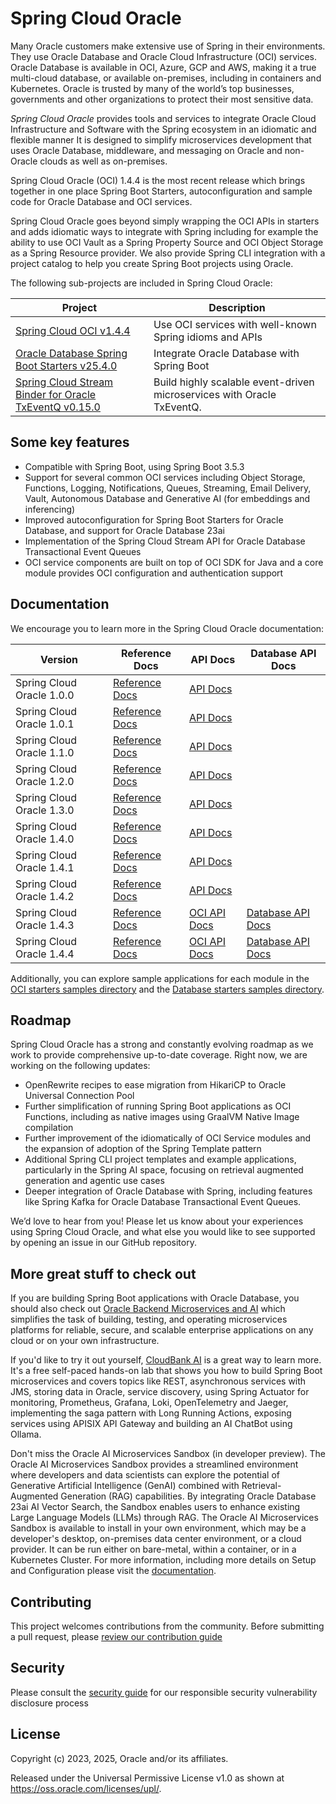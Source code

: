 # Spring Cloud Oracle

Many Oracle customers make extensive use of Spring in their environments. They use Oracle Database and Oracle Cloud Infrastructure (OCI) services. Oracle Database is available in OCI, Azure, GCP and AWS, making it a true multi-cloud database, or available on-premises, including in containers and Kubernetes. Oracle is trusted by many of the world’s top businesses, governments and other organizations to protect their most sensitive data.

*Spring Cloud Oracle* provides tools and services to integrate Oracle Cloud Infrastructure and Software with the Spring ecosystem in an idiomatic and flexible manner It is designed to simplify microservices development that uses Oracle Database, middleware, and messaging on Oracle and non-Oracle clouds as well as on-premises.

Spring Cloud Oracle (OCI) 1.4.4 is the most recent release which brings together in one place Spring Boot Starters, autoconfiguration and sample code for Oracle Database and OCI services.

Spring Cloud Oracle goes beyond simply wrapping the OCI APIs in starters and adds idiomatic ways to integrate with Spring including for example the ability to use OCI Vault as a Spring Property Source and OCI Object Storage as a Spring Resource provider. We also provide Spring CLI integration with a project catalog to help you create Spring Boot projects using Oracle.

The following sub-projects are included in Spring Cloud Oracle:

| Project                                                                                                                   | Description                                                            |
|---------------------------------------------------------------------------------------------------------------------------|------------------------------------------------------------------------|
| [Spring Cloud OCI v1.4.4](./spring-cloud-oci/README.md)                                                                   | Use OCI services with well-known Spring idioms and APIs                |
| [Oracle Database Spring Boot Starters v25.4.0](./database/starters/README.md)                                             | Integrate Oracle Database with Spring Boot                             |
| [Spring Cloud Stream Binder for Oracle TxEventQ v0.15.0](./database/spring-cloud-stream-binder-oracle-txeventq/README.md) | Build highly scalable event-driven microservices with Oracle TxEventQ. |

## Some key features

- Compatible with Spring Boot, using Spring Boot 3.5.3
- Support for several common OCI services including Object Storage, Functions, Logging, Notifications, Queues, Streaming, Email Delivery, Vault, Autonomous Database and Generative AI (for embeddings and inferencing)
- Improved autoconfiguration for Spring Boot Starters for Oracle Database, and support for Oracle Database 23ai
- Implementation of the Spring Cloud Stream API for Oracle Database Transactional Event Queues
- OCI service components are built on top of OCI SDK for Java and a core module provides OCI configuration and authentication support

## Documentation

We encourage you to learn more in the  Spring Cloud Oracle documentation:

| Version                   | Reference Docs                                                                                 | API Docs                                                                           | Database API Docs |
|---------------------------|------------------------------------------------------------------------------------------------|------------------------------------------------------------------------------------|---|
| Spring Cloud Oracle 1.0.0 | [Reference Docs](https://oracle.github.io/spring-cloud-oracle/1.0.0/reference/html/index.html) | [API Docs](https://oracle.github.io/spring-cloud-oracle/1.0.0/javadocs/index.html) | |
| Spring Cloud Oracle 1.0.1 | [Reference Docs](https://oracle.github.io/spring-cloud-oracle/1.0.1/reference/html/index.html) | [API Docs](https://oracle.github.io/spring-cloud-oracle/1.0.1/javadocs/index.html) | |
| Spring Cloud Oracle 1.1.0 | [Reference Docs](https://oracle.github.io/spring-cloud-oracle/1.1.0/reference/html/index.html) | [API Docs](https://oracle.github.io/spring-cloud-oracle/1.1.0/javadocs/index.html) | |
| Spring Cloud Oracle 1.2.0 | [Reference Docs](https://oracle.github.io/spring-cloud-oracle/1.2.0/reference/html/index.html) | [API Docs](https://oracle.github.io/spring-cloud-oracle/1.2.0/javadocs/index.html) | |
| Spring Cloud Oracle 1.3.0 | [Reference Docs](https://oracle.github.io/spring-cloud-oracle/1.3.0/reference/html/index.html) | [API Docs](https://oracle.github.io/spring-cloud-oracle/1.3.0/javadocs/index.html) | |
| Spring Cloud Oracle 1.4.0 | [Reference Docs](https://oracle.github.io/spring-cloud-oracle/1.4.0/reference/html/index.html) | [API Docs](https://oracle.github.io/spring-cloud-oracle/1.4.0/javadocs/index.html) | |
| Spring Cloud Oracle 1.4.1 | [Reference Docs](https://oracle.github.io/spring-cloud-oracle/1.4.1/reference/html/index.html) | [API Docs](https://oracle.github.io/spring-cloud-oracle/1.4.1/javadocs/index.html) | |
| Spring Cloud Oracle 1.4.2 | [Reference Docs](https://oracle.github.io/spring-cloud-oracle/1.4.2/reference/html/index.html) | [API Docs](https://oracle.github.io/spring-cloud-oracle/1.4.2/javadocs/index.html) | |
| Spring Cloud Oracle 1.4.3 | [Reference Docs](https://oracle.github.io/spring-cloud-oracle/1.4.3/reference/html/index.html) | [OCI API Docs](https://oracle.github.io/spring-cloud-oracle/1.4.3/javadocs/index.html) | [Database API Docs](https://oracle.github.io/spring-cloud-oracle/1.4.3/javadocs-db/index.html) |
| Spring Cloud Oracle 1.4.4 | [Reference Docs](https://oracle.github.io/spring-cloud-oracle/1.4.4/reference/html/index.html) | [OCI API Docs](https://oracle.github.io/spring-cloud-oracle/1.4.4/javadocs/index.html) | [Database API Docs](https://oracle.github.io/spring-cloud-oracle/1.4.4/javadocs-db/index.html) |

Additionally, you can explore sample applications for each module in the [OCI starters samples directory](https://github.com/oracle/spring-cloud-oracle/tree/main/spring-cloud-oci/spring-cloud-oci-samples) and the [Database starters samples directory](https://github.com/oracle/spring-cloud-oracle/tree/main/database/starters/oracle-spring-boot-starter-samples).

## Roadmap

Spring Cloud Oracle has a strong and constantly evolving roadmap as we work to provide comprehensive up-to-date coverage. Right now, we are working on the following updates:

- OpenRewrite recipes to ease migration from HikariCP to Oracle Universal Connection Pool
- Further simplification of running Spring Boot applications as OCI Functions, including as native images using GraalVM Native Image compilation
- Further improvement of the idiomatically of OCI Service modules and the expansion of adoption of the Spring Template pattern
- Additional Spring CLI project templates and example applications, particularly in the Spring AI space, focusing on retrieval augmented generation and agentic use cases
- Deeper integration of Oracle Database with Spring, including features like Spring Kafka for Oracle Database Transactional Event Queues.

We’d love to hear from you! Please let us know about your experiences using Spring Cloud Oracle, and what else you would like to see supported by opening an issue in our GitHub repository.

## More great stuff to check out

If you are building Spring Boot applications with Oracle Database, you should also check out [Oracle Backend Microservices and AI](https://bit.ly/OracleAI-microservices) which simplifies the task of building, testing, and operating microservices platforms for reliable, secure, and scalable enterprise applications on any cloud or on your own infrastructure.

If you'd like to try it out yourself, [CloudBank AI](https://bit.ly/cloudbankAI) is a great way to learn more.  It's a free self-paced hands-on lab that shows you how to build Spring Boot microservices and covers topics like REST, asynchronous services with JMS, storing data in Oracle, service discovery, using Spring Actuator for monitoring, Prometheus, Grafana, Loki, OpenTelemetry and Jaeger, implementing the saga pattern with Long Running Actions, exposing services using APISIX API Gateway and building an AI ChatBot using Ollama.

Don't miss the Oracle AI Microservices Sandbox (in developer preview). The Oracle AI Microservices Sandbox provides a streamlined environment where developers and data scientists can explore the potential of Generative Artificial Intelligence (GenAI) combined with Retrieval-Augmented Generation (RAG) capabilities. By integrating Oracle Database 23ai AI Vector Search, the Sandbox enables users to enhance existing Large Language Models (LLMs) through RAG. The Oracle AI Microservices Sandbox is available to install in your own environment, which may be a developer's desktop, on-premises data center environment, or a cloud provider. It can be run either on bare-metal, within a container, or in a Kubernetes Cluster. For more information, including more details on Setup and Configuration please visit the [documentation](https://oracle-samples.github.io/oaim-sandbox/).

## Contributing

This project welcomes contributions from the community. Before submitting a pull request, please [review our contribution guide](./CONTRIBUTING.md)

## Security

Please consult the [security guide](./SECURITY.md) for our responsible security vulnerability disclosure process

## License

Copyright (c) 2023, 2025, Oracle and/or its affiliates.

Released under the Universal Permissive License v1.0 as shown at
<https://oss.oracle.com/licenses/upl/>.
